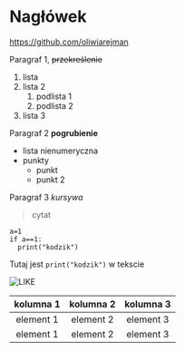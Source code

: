 # Nagłówek
<a>https://github.com/oliwiarejman<a>

Paragraf 1, 
~~przekreślenie~~
1. lista
2. lista 2
   1. podlista 1
   2. podlista 2
3. lista 3

Paragraf 2
**pogrubienie**
- lista nienumeryczna
- punkty
  + punkt
  + punkt 2

Paragraf 3
*kursywa*
>cytat

```
a=1
if a==1:
  print("kodzik")
```

Tutaj jest `print("kodzik")` w tekscie

![LIKE](https://thicc.mywaifulist.moe/waifus/7989/745e887504f9ca9bcfded199e95dad6d08095d9eef6adacebf5df5bd42c19c8c_thumb.png)

|kolumna 1|kolumna 2|kolumna 3|
|:---:|:---:|:---:|
|element 1|element 2|element 3|
|element 1|element 2|element 3|

